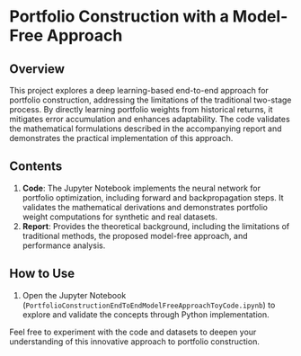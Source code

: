 # Portfolio Construction with a Model-Free Approach

## Overview

This project explores a deep learning-based end-to-end approach for portfolio construction, addressing the limitations of the traditional two-stage process. By directly learning portfolio weights from historical returns, it mitigates error accumulation and enhances adaptability. The code validates the mathematical formulations described in the accompanying report and demonstrates the practical implementation of this approach.

## Contents

1. **Code**: The Jupyter Notebook implements the neural network for portfolio optimization, including forward and backpropagation steps. It validates the mathematical derivations and demonstrates portfolio weight computations for synthetic and real datasets.
2. **Report**: Provides the theoretical background, including the limitations of traditional methods, the proposed model-free approach, and performance analysis.

## How to Use

1. Open the Jupyter Notebook (`PortfolioConstructionEndToEndModelFreeApproachToyCode.ipynb`) to explore and validate the concepts through Python implementation.

Feel free to experiment with the code and datasets to deepen your understanding of this innovative approach to portfolio construction.
